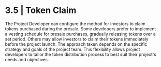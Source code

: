 # 3.5 | Token Claim

The Project Developer can configure the method for investors to claim tokens purchased during the presale. Some developers prefer to implement a vesting schedule for presale purchases, gradually releasing tokens over a set period. Others may allow investors to claim their tokens immediately before the project launch. The approach taken depends on the specific strategy and goals of the project team. This flexibility allows project developers to tailor the token distribution process to best suit their project's needs and objectives.
